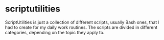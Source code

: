 scriptutilities
===============

ScriptUtilities is just a collection of different scripts, usually Bash ones, that I had to create for my daily work routines.
The scripts are divided in different categories, depending on the topic they apply to.
